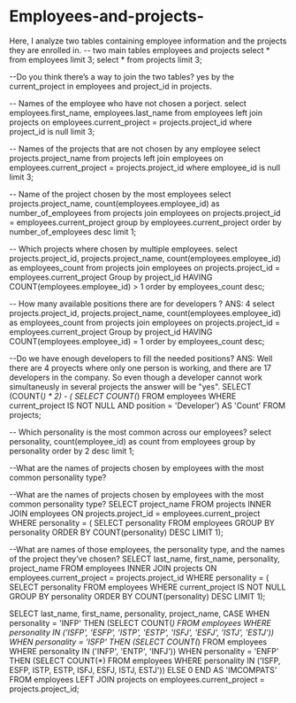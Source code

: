 # Employees-and-projects-
Here, I analyze two tables containing employee information and the projects they are enrolled in.
-- two main tables employees and projects
select * from employees
limit 3;
select * from projects
limit 3;

--Do you think there’s a way to join the two tables? yes by the current_project in employees and project_id in projects. 

-- Names of the employee who have not chosen a porject.
select employees.first_name, employees.last_name
from employees
left join projects
on employees.current_project = projects.project_id
where project_id is null
limit 3;

-- Names of the projects that are not chosen by any employee
select projects.project_name
from projects
left join employees
on employees.current_project = projects.project_id
where employee_id is null
limit 3;

-- Name of the project chosen by the most employees
select projects.project_name, count(employees.employee_id) as number_of_employees
from projects
join employees
on projects.project_id = employees.current_project
group by employees.current_project
order by number_of_employees desc
limit 1; 

-- Which projects where chosen by multiple employees. 
select projects.project_id, projects.project_name, count(employees.employee_id) as employees_count
from projects
join employees
on projects.project_id = employees.current_project
Group by project_id
HAVING 
    COUNT(employees.employee_id) > 1
order by employees_count desc; 

-- How many available positions there are for developers ? ANS: 4 
select projects.project_id, projects.project_name, count(employees.employee_id) as employees_count
from projects
join employees
on projects.project_id = employees.current_project
Group by project_id
HAVING 
    COUNT(employees.employee_id) = 1
order by employees_count desc; 

--Do we have enough developers to fill the needed positions? ANS: Well there are 4 proyects where only one person is working, and there are 17 developers in the company. So even though a developer cannot work simultaneusly in several projects the answer will be "yes". 
SELECT (COUNT(*) * 2) - (
  SELECT COUNT(*)
  FROM employees
  WHERE current_project IS NOT NULL
    AND position = 'Developer') AS 'Count'
FROM projects;

-- Which personality is the most common across our employees?
select personality, count(employee_id) as count 
from employees
group by personality
order by 2 desc
limit 1; 

--What are the names of projects chosen by employees with the most common personality type?

--What are the names of projects chosen by employees with the most common personality type?
SELECT project_name 
FROM projects
INNER JOIN employees 
  ON projects.project_id = employees.current_project
WHERE personality = (
   SELECT personality
   FROM employees
   GROUP BY personality
   ORDER BY COUNT(personality) DESC
   LIMIT 1);

--What are names of those employees, the personality type, and the names of the project they’ve chosen?
SELECT last_name, first_name, personality, project_name
FROM employees
INNER JOIN projects 
  ON employees.current_project = projects.project_id
WHERE personality = (
   SELECT personality 
   FROM employees
   WHERE current_project IS NOT NULL
   GROUP BY personality
   ORDER BY COUNT(personality) DESC
   LIMIT 1);

SELECT last_name, first_name, personality, project_name,
CASE 
   WHEN personality = 'INFP' 
   THEN (SELECT COUNT(*)
      FROM employees 
      WHERE personality IN ('ISFP', 'ESFP', 'ISTP', 'ESTP', 'ISFJ', 'ESFJ', 'ISTJ', 'ESTJ'))
   WHEN personality = 'ISFP' 
   THEN (SELECT COUNT(*)
      FROM employees 
      WHERE personality IN ('INFP', 'ENTP', 'INFJ'))
    WHEN personality = 'ENFP' 
   THEN (SELECT COUNT(*)
      FROM employees 
      WHERE personality IN ('ISFP, ESFP, ISTP, ESTP, ISFJ, ESFJ, ISTJ, ESTJ'))
   ELSE 0
END AS 'IMCOMPATS'
FROM employees
LEFT JOIN projects on employees.current_project = projects.project_id;


